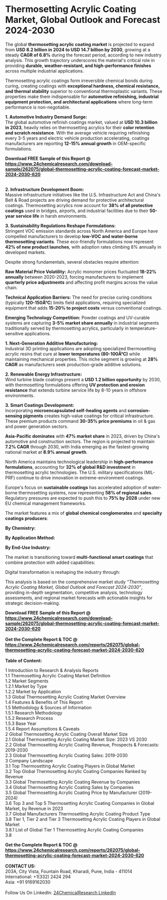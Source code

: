 <h1>Thermosetting Acrylic Coating Market, Global Outlook and Forecast 2024-2030</h1><p>The global <strong>thermosetting acrylic coating market</strong> is projected to expand from <strong>USD 8.2 billion in 2024 to USD 14.7 billion by 2030</strong>, growing at a steady <strong>CAGR of 6.8%</strong> during the forecast period, according to new industry analysis. This growth trajectory underscores the material's critical role in providing <strong>durable, weather-resistant, and high-performance finishes</strong> across multiple industrial applications.</p><p>Thermosetting acrylic coatings form irreversible chemical bonds during curing, creating coatings with <strong>exceptional hardness, chemical resistance, and thermal stability</strong> superior to conventional thermoplastic variants. These properties make them indispensable for <strong>automotive refinishing, industrial equipment protection, and architectural applications</strong> where long-term performance is non-negotiable.</p><p><strong>1. Automotive Industry Demand Surge:</strong><br>
The global automotive refinish coatings market, valued at <strong>USD 10.3 billion in 2023</strong>, heavily relies on thermosetting acrylics for their <strong>color retention and scratch resistance</strong>. With the average vehicle requiring refinishing every 3-5 years and electric vehicle production accelerating, coatings manufacturers are reporting <strong>12-15% annual growth</strong> in OEM-specific formulations.</p><div><b>Download FREE Sample of this Report @ 
            <a href="https://www.24chemicalresearch.com/download-sample/262075/global-thermosetting-acrylic-coating-forecast-market-2024-2030-620">
            https://www.24chemicalresearch.com/download-sample/262075/global-thermosetting-acrylic-coating-forecast-market-2024-2030-620</a></b></div><br><p><strong>2. Infrastructure Development Boom:</strong><br>
Massive infrastructure initiatives like the U.S. Infrastructure Act and China's Belt &amp; Road projects are driving demand for protective architectural coatings. Thermosetting acrylics now account for <strong>38% of all protective coatings</strong> used in bridges, airports, and industrial facilities due to their <strong>50-year service life</strong> in harsh environments.</p><p><strong>3. Sustainability Regulations Reshape Formulations:</strong><br>
Stringent VOC emission standards across North America and Europe have compelled manufacturers to develop <strong>low-VOC and water-borne thermosetting variants</strong>. These eco-friendly formulations now represent <strong>42% of new product launches</strong>, with adoption rates climbing 8% annually in developed markets.</p><p>Despite strong fundamentals, several obstacles require attention:</p><p><strong>Raw Material Price Volatility:</strong> Acrylic monomer prices fluctuated <strong>18-22% annually</strong> between 2020-2023, forcing manufacturers to implement <strong>quarterly price adjustments</strong> and affecting profit margins across the value chain.</p><p><strong>Technical Application Barriers:</strong> The need for precise curing conditions (typically <strong>120-150Â°C</strong>) limits field applications, requiring specialized equipment that adds <strong>15-20% to project costs</strong> versus conventional coatings.</p><p><strong>Emerging Technology Competition:</strong> Powder coatings and UV-curable systems are capturing <strong>3-5% market share annually</strong> in industrial segments traditionally served by thermosetting acrylics, particularly in temperature-sensitive applications.</p><p><strong>1. Next-Generation Additive Manufacturing:</strong><br>
Industrial 3D printing applications are adopting specialized thermosetting acrylic resins that cure at <strong>lower temperatures (80-100Â°C)</strong> while maintaining mechanical properties. This niche segment is growing at <strong>28% CAGR</strong> as manufacturers seek production-grade additive solutions.</p><p><strong>2. Renewable Energy Infrastructure:</strong><br>
Wind turbine blade coatings present a <strong>USD 1.2 billion opportunity</strong> by 2030, with thermosetting formulations offering <strong>UV protection and erosion resistance</strong> that extends turbine service life by 8-10 years in offshore environments.</p><p><strong>3. Smart Coatings Development:</strong><br>
Incorporating <strong>microencapsulated self-healing agents</strong> and <strong>corrosion-sensing pigments</strong> creates high-value coatings for critical infrastructure. These premium products command <strong>30-35% price premiums</strong> in oil &amp; gas and power generation sectors.</p><p><strong>Asia-Pacific dominates</strong> with <strong>47% market share</strong> in 2023, driven by China's automotive and construction sectors. The region is projected to maintain <strong>7.2% CAGR</strong> through 2030, with India emerging as the fastest-growing national market at <strong>8.9% annual growth</strong>.</p><p>North America maintains technological leadership in <strong>high-performance formulations</strong>, accounting for <strong>32% of global R&amp;D investment</strong> in thermosetting acrylic technologies. The U.S. military specifications (MIL-PRF) continue to drive innovation in extreme-environment coatings.</p><p>Europe's focus on <strong>sustainable coatings</strong> has accelerated adoption of water-borne thermosetting systems, now representing <strong>58% of regional sales</strong>. Regulatory pressures are expected to push this to <strong>75% by 2028</strong> under new EU chemical management frameworks.</p><p>The market features a mix of <strong>global chemical conglomerates</strong> and <strong>specialty coatings producers</strong>:</p><p><strong>By Chemistry:</strong></p><p><strong>By Application Method:</strong></p><p><strong>By End-Use Industry:</strong></p><p>The market is transitioning toward <strong>multi-functional smart coatings</strong> that combine protection with added capabilities:</p><p>Digital transformation is reshaping the industry through:</p><p>This analysis is based on the comprehensive market study <em>"Thermosetting Acrylic Coating Market, Global Outlook and Forecast 2024-2030"</em>, providing in-depth segmentation, competitive analysis, technology assessments, and regional market forecasts with actionable insights for strategic decision-making.</p><div><b>Download FREE Sample of this Report @ 
            <a href="https://www.24chemicalresearch.com/download-sample/262075/global-thermosetting-acrylic-coating-forecast-market-2024-2030-620">
            https://www.24chemicalresearch.com/download-sample/262075/global-thermosetting-acrylic-coating-forecast-market-2024-2030-620</a></b></div><br><div><b>Get the Complete Report & TOC @ 
            <a href="https://www.24chemicalresearch.com/reports/262075/global-thermosetting-acrylic-coating-forecast-market-2024-2030-620">
            https://www.24chemicalresearch.com/reports/262075/global-thermosetting-acrylic-coating-forecast-market-2024-2030-620</a></b></div><br>
            <b>Table of Content:</b><p>1 Introduction to Research & Analysis Reports<br />
    1.1 Thermosetting Acrylic Coating Market Definition<br />
    1.2 Market Segments<br />
        1.2.1 Market by Type<br />
        1.2.2 Market by Application<br />
    1.3 Global Thermosetting Acrylic Coating Market Overview<br />
    1.4 Features & Benefits of This Report<br />
    1.5 Methodology & Sources of Information<br />
        1.5.1 Research Methodology<br />
        1.5.2 Research Process<br />
        1.5.3 Base Year<br />
        1.5.4 Report Assumptions & Caveats<br />
2 Global Thermosetting Acrylic Coating Overall Market Size<br />
    2.1 Global Thermosetting Acrylic Coating Market Size: 2023 VS 2030<br />
    2.2 Global Thermosetting Acrylic Coating Revenue, Prospects & Forecasts: 2019-2030<br />
    2.3 Global Thermosetting Acrylic Coating Sales: 2019-2030<br />
3 Company Landscape<br />
    3.1 Top Thermosetting Acrylic Coating Players in Global Market<br />
    3.2 Top Global Thermosetting Acrylic Coating Companies Ranked by Revenue<br />
    3.3 Global Thermosetting Acrylic Coating Revenue by Companies<br />
    3.4 Global Thermosetting Acrylic Coating Sales by Companies<br />
    3.5 Global Thermosetting Acrylic Coating Price by Manufacturer (2019-2024)<br />
    3.6 Top 3 and Top 5 Thermosetting Acrylic Coating Companies in Global Market, by Revenue in 2023<br />
    3.7 Global Manufacturers Thermosetting Acrylic Coating Product Type<br />
    3.8 Tier 1, Tier 2 and Tier 3 Thermosetting Acrylic Coating Players in Global Market<br />
        3.8.1 List of Global Tier 1 Thermosetting Acrylic Coating Companies<br />
        3.8</p><div><b>Get the Complete Report & TOC @ 
            <a href="https://www.24chemicalresearch.com/reports/262075/global-thermosetting-acrylic-coating-forecast-market-2024-2030-620">
            https://www.24chemicalresearch.com/reports/262075/global-thermosetting-acrylic-coating-forecast-market-2024-2030-620</a></b></div><br><b>CONTACT US:</b><br>
            203A, City Vista, Fountain Road, Kharadi, Pune, India - 411014<br>
            International: +1(332) 2424 294<br>
            Asia: +91 9169162030 <br><br>
            Follow Us On LinkedIn: <a href="https://www.linkedin.com/company/24chemicalresearch/">24ChemicalResearch LinkedIn</a>